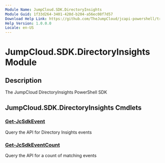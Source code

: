 ```yaml
---
Module Name: JumpCloud.SDK.DirectoryInsights
Module Guid: 1f33d264-3401-420d-b204-a56ec08f7d57
Download Help Link: https://github.com/TheJumpCloud/jcapi-powershell/tree/master/AutoRest/SDKs/PowerShell/jumpcloud.sdk.directoryinsights
Help Version: 1.0.0.0
Locale: en-US
---
```


# JumpCloud.SDK.DirectoryInsights Module
## Description
The JumpCloud DirectoryInsights PowerShell SDK

## JumpCloud.SDK.DirectoryInsights Cmdlets
### [Get-JcSdkEvent](Get-JcSdkEvent.md)
Query the API for Directory Insights events

### [Get-JcSdkEventCount](Get-JcSdkEventCount.md)
Query the API for a count of matching events

